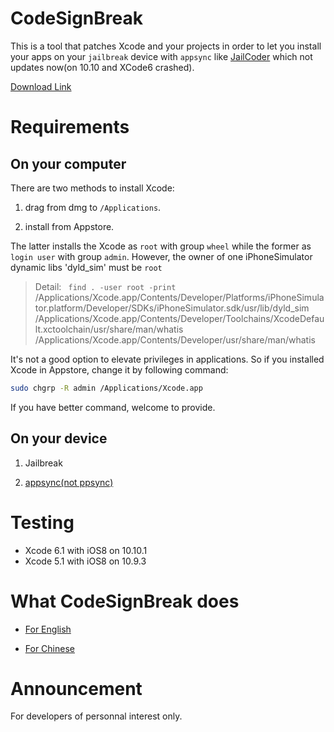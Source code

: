 CodeSignBreak
=============
This is a tool that patches Xcode and your projects in order to let you install your apps on your `jailbreak` device with `appsync` like [JailCoder](http://oneiros.altervista.org/jailcoder/) which not updates now(on 10.10 and XCode6 crashed).

[Download Link](http://mlyixi.qiniudn.com/CodeSignBreak.zip)

# Requirements
## On your computer
There are two methods to install Xcode:

1. drag from dmg to `/Applications`.

2. install from Appstore.

The latter installs the Xcode as `root` with group `wheel` while the former as `login user` with group `admin`. However, the owner of one iPhoneSimulator dynamic libs 'dyld_sim' must be `root` 

> Detail: ` find . -user root -print`
> /Applications/Xcode.app/Contents/Developer/Platforms/iPhoneSimulator.platform/Developer/SDKs/iPhoneSimulator.sdk/usr/lib/dyld_sim
> /Applications/Xcode.app/Contents/Developer/Toolchains/XcodeDefault.xctoolchain/usr/share/man/whatis
> /Applications/Xcode.app/Contents/Developer/usr/share/man/whatis

It's not a good option to elevate privileges in applications. So if you installed Xcode in Appstore, change it by following command: 
 ```zsh
sudo chgrp -R admin /Applications/Xcode.app 
 ```
 
 If you have better command, welcome to provide.

## On your device

1. Jailbreak

2. [appsync(not ppsync)](https://github.com/angelXwind/AppSync)

# Testing
* Xcode 6.1 with iOS8 on 10.10.1
* Xcode 5.1 with iOS8 on 10.9.3

# What CodeSignBreak does
* [For English](http://stackoverflow.com/a/4180498/555336)

* [For Chinese](http://mlyixi.byethost32.com/blog/?p=84)

# Announcement
For developers of personnal interest only.
